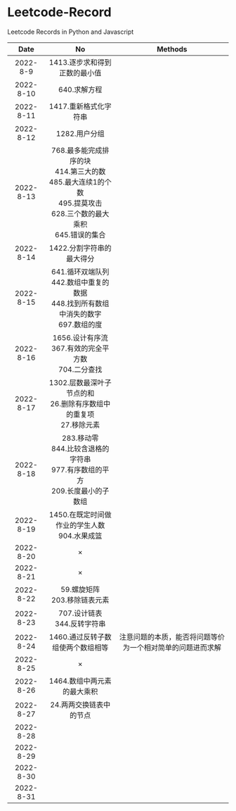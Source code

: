 # Leetcode-Record

Leetcode Records in Python and Javascript

|   Date   |                                                                 No                                                                 |                          Methods                          |
| :-------: | :---------------------------------------------------------------------------------------------------------------------------------: | :--------------------------------------------------------: |
| 2022-8-9 |                                                    1413.逐步求和得到正数的最小值                                                    |                                                            |
| 2022-8-10 |                                                            640.求解方程                                                            |                                                            |
| 2022-8-11 |                                                        1417.重新格式化字符串                                                        |                                                            |
| 2022-8-12 |                                                            1282.用户分组                                                            |                                                            |
| 2022-8-13 | 768.最多能完成排序的块<br />414.第三大的数<br />485.最大连续1的个数<br />495.提莫攻击<br />628.三个数的最大乘积<br />645.错误的集合 |                                                            |
| 2022-8-14 |                                                      1422.分割字符串的最大得分                                                      |                                                            |
| 2022-8-15 |                   641.循环双端队列<br />442.数组中重复的数据<br />448.找到所有数组中消失的数字<br />697.数组的度                   |                                                            |
| 2022-8-16 |                                     1656.设计有序流<br />367.有效的完全平方数<br />704.二分查找                                     |                                                            |
| 2022-8-17 |                              1302.层数最深叶子节点的和<br />26.删除有序数组中的重复项<br />27.移除元素                              |                                                            |
| 2022-8-18 |                      283.移动零<br />844.比较含退格的字符串<br />977.有序数组的平方<br />209.长度最小的子数组                      |                                                            |
| 2022-8-19 |                                          1450.在既定时间做作业的学生人数<br />904.水果成篮                                          |                                                            |
| 2022-8-20 |                                                                 ×                                                                 |                                                            |
| 2022-8-21 |                                                                 ×                                                                 |                                                            |
| 2022-8-22 |                                                  59.螺旋矩阵<br />203.移除链表元素                                                  |                                                            |
| 2022-8-23 |                                                  707.设计链表<br />344.反转字符串                                                  |                                                            |
| 2022-8-24 |                                                  1460.通过反转子数组使两个数组相等                                                  | 注意问题的本质，能否将问题等价为一个相对简单的问题进而求解 |
| 2022-8-25 |                                                                 ×                                                                 |                                                            |
| 2022-8-26 |                                                     1464.数组中两元素的最大乘积                                                     |                                                            |
| 2022-8-27 |                                                       24.两两交换链表中的节点                                                       |                                                            |
| 2022-8-28 |                                                                                                                                    |                                                            |
| 2022-8-29 |                                                                                                                                    |                                                            |
| 2022-8-30 |                                                                                                                                    |                                                            |
| 2022-8-31 |                                                                                                                                    |                                                            |
